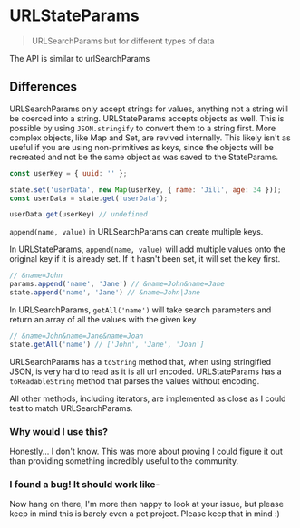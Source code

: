 # URLStateParams

> URLSearchParams but for different types of data

The API is similar to urlSearchParams

## Differences

URLSearchParams only accept strings for values, anything not a string will be coerced into a string. URLStateParams accepts objects as well. This is possible by using `JSON.stringify` to convert them to a string first. More complex objects, like Map and Set, are revived internally. This likely isn't as useful if you are using non-primitives as keys, since the objects will be recreated and not be the same object as was saved to the StateParams.

```js
const userKey = { uuid: '' };

state.set('userData', new Map(userKey, { name: 'Jill', age: 34 }));
const userData = state.get('userData');

userData.get(userKey) // undefined
```

`append(name, value)` in URLSearchParams can create multiple keys.

In URLStateParams, `append(name, value)` will add multiple values onto the original key if it is already set. If it hasn't been set, it will set the key first.

```js
// &name=John
params.append('name', 'Jane') // &name=John&name=Jane
state.append('name', 'Jane') // &name=John|Jane
```

In URLSearchParams, `getAll('name')` will take search parameters and return an array of all the values with the given key

```js
// &name=John&name=Jane&name=Joan
state.getAll('name') // ['John', 'Jane', 'Joan']
```

URLSearchParams has a `toString` method that, when using stringified JSON, is very hard to read as it is all url encoded. URLStateParams has a `toReadableString` method that parses the values without encoding.

All other methods, including iterators, are implemented as close as I could test to match URLSearchParams.

### Why would I use this?

Honestly... I don't know. This was more about proving I could figure it out than providing something incredibly useful to the community.

### I found a bug! It should work like-

Now hang on there, I'm more than happy to look at your issue, but please keep in mind this is barely even a pet project. Please keep that in mind :)